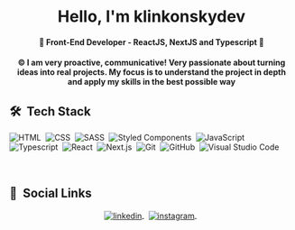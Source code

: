 <h1 align="center">Hello, I'm klinkonskydev</h1>

<h4 align="center">👾 Front-End Developer - ReactJS, NextJS and Typescript 👾</h4>
<h4 align="center"> &copy; I am very proactive, communicative! Very passionate about turning ideas into real projects. My focus is to understand the project in depth and apply my skills in the best possible way</h4>

## 🛠 &nbsp;Tech Stack
  ![HTML](https://img.shields.io/badge/-HTML-1f2335?style=flat-square&logo=HTML5)&nbsp;
  ![CSS](https://img.shields.io/badge/-CSS-1f2335?style=flat-square&logo=CSS3&logoColor=1572B6)&nbsp;
  ![SASS](https://img.shields.io/badge/-SASS-1f2335?style=flat-square&logo=SASS)&nbsp;
  ![Styled Components](https://img.shields.io/badge/-Styled%20Components-1f2335?style=flat-square&logo=styledcomponents)&nbsp;
  ![JavaScript](https://img.shields.io/badge/-JavaScript-1f2335?style=flat-square&logo=javascript)&nbsp;
  ![Typescript](https://img.shields.io/badge/-Typescript-1f2335?style=flat-square&logo=typescript)&nbsp;
  ![React](https://img.shields.io/badge/-React-1f2335?style=flat-square&logo=react)&nbsp;
  ![Next.js](https://img.shields.io/badge/-Next-1f2335?style=flat-square&logo=next.js)&nbsp;
  ![Git](https://img.shields.io/badge/-Git-1f2335?style=flat-square&logo=git)&nbsp;
  ![GitHub](https://img.shields.io/badge/-GitHub-1f2335?style=flat-square&logo=github)&nbsp;
  ![Visual Studio Code](https://img.shields.io/badge/-Visual%20Studio%20Code-1f2335?style=flat-square&logo=visual-studio-code&logoColor=007ACC)&nbsp;
  
</br>

 ## 👥 &nbsp;Social Links

<div align="center">
  <a href="https://www.linkedin.com/in/klinkonsky/" target="_blank">
    <img align="center" src="https://img.shields.io/badge/-klinkonskydev-1f2335?style=for-the-badge&logo=linkedin" alt="linkedin"/>
  </a>&nbsp;
  <a href="https://www.instagram.com/klinkonsky.dev/" target="_blank">
   <img align="center" src="https://img.shields.io/badge/-klinkonskydev-1f2335?style=for-the-badge&logo=instagram" alt="instagram"/>
  </a>&nbsp;
</div>

</br>
